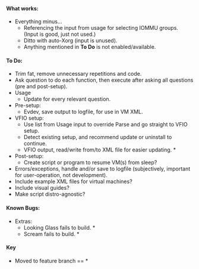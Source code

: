 #### What works:
* Everything minus...
    - Referencing the input from usage for selecting IOMMU groups. (Input is good, just not used.)
    - Ditto with auto-Xorg (input is unused).
    - Anything mentioned in **To Do** is not enabled/available.

#### To Do:
* Trim fat, remove unnecessary repetitions and code.
* Ask question to do each function, then execute after asking all questions (pre and post-setup).
* Usage
    - Update for every relevant question.
* Pre-setup:
    - Evdev, save output to logfile, for use in VM XML.
* VFIO setup:
    - Use list from Usage input to override Parse and go straight to VFIO setup.
    - Detect existing setup, and recommend update or uninstall to continue.
    - VFIO output, read/write from/to XML file for easier updating. *
* Post-setup:
    - Create script or program to resume VM(s) from sleep?
* Errors/exceptions, handle and/or save to logfile (subjectively, important for user-operation, not development).
* Include example XML files for virtual machines?
* Include visual guides?
* Make script distro-agnostic?

#### Known Bugs:
* Extras:
    - Looking Glass fails to build. *
    - Scream fails to build. *

#### Key
* Moved to feature branch == *